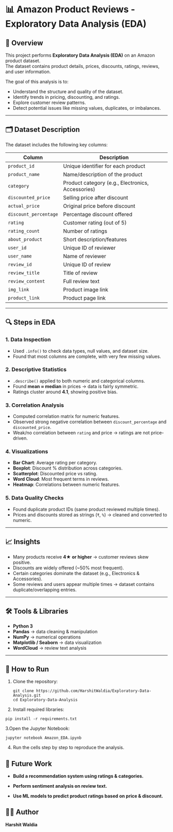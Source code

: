 # 📊 Amazon Product Reviews - Exploratory Data Analysis (EDA)

## 📌 Overview
This project performs **Exploratory Data Analysis (EDA)** on an Amazon product dataset.  
The dataset contains product details, prices, discounts, ratings, reviews, and user information.  

The goal of this analysis is to:
- Understand the structure and quality of the dataset.  
- Identify trends in pricing, discounting, and ratings.  
- Explore customer review patterns.  
- Detect potential issues like missing values, duplicates, or imbalances.  

---

## 🗂️ Dataset Description
The dataset includes the following key columns:

| Column | Description |
|--------|-------------|
| `product_id` | Unique identifier for each product |
| `product_name` | Name/description of the product |
| `category` | Product category (e.g., Electronics, Accessories) |
| `discounted_price` | Selling price after discount |
| `actual_price` | Original price before discount |
| `discount_percentage` | Percentage discount offered |
| `rating` | Customer rating (out of 5) |
| `rating_count` | Number of ratings |
| `about_product` | Short description/features |
| `user_id` | Unique ID of reviewer |
| `user_name` | Name of reviewer |
| `review_id` | Unique ID of review |
| `review_title` | Title of review |
| `review_content` | Full review text |
| `img_link` | Product image link |
| `product_link` | Product page link |

---

## 🔍 Steps in EDA
### 1. **Data Inspection**
- Used `.info()` to check data types, null values, and dataset size.  
- Found that most columns are complete, with very few missing values.  

### 2. **Descriptive Statistics**
- `.describe()` applied to both numeric and categorical columns.  
- Found **mean ≈ median** in prices → data is fairly symmetric.  
- Ratings cluster around **4.1**, showing positive bias.  

### 3. **Correlation Analysis**
- Computed correlation matrix for numeric features.  
- Observed strong negative correlation between `discount_percentage` and `discounted_price`.  
- Weak/no correlation between `rating` and price → ratings are not price-driven.  

### 4. **Visualizations**
- **Bar Chart**: Average rating per category.  
- **Boxplot**: Discount % distribution across categories.  
- **Scatterplot**: Discounted price vs rating.  
- **Word Cloud**: Most frequent terms in reviews.  
- **Heatmap**: Correlations between numeric features.  

### 5. **Data Quality Checks**
- Found duplicate product IDs (same product reviewed multiple times).  
- Prices and discounts stored as strings (`₹`, `%`) → cleaned and converted to numeric.  

---

## 📈 Insights
- Many products receive **4★ or higher** → customer reviews skew positive.  
- Discounts are widely offered (~50% most frequent).  
- Certain categories dominate the dataset (e.g., Electronics & Accessories).  
- Some reviews and users appear multiple times → dataset contains duplicate/overlapping entries.  

---

## 🛠️ Tools & Libraries
- **Python 3**  
- **Pandas** → data cleaning & manipulation  
- **NumPy** → numerical operations  
- **Matplotlib / Seaborn** → data visualization  
- **WordCloud** → review text analysis  

---

## 📌 How to Run
1. Clone the repository:  
   ```
   git clone https://github.com/HarshitWaldia/Exploratory-Data-Analysis.git
   cd Exploratory-Data-Analysis
   ```
2. Install required libraries:
  ```
  pip install -r requirements.txt
  ```

3.Open the Jupyter Notebook:
  ```
  jupyter notebook Amazon_EDA.ipynb
  ```

4. Run the cells step by step to reproduce the analysis.

## 🚀 Future Work

- **Build a recommendation system using ratings & categories.**

- **Perform sentiment analysis on review text.**

- **Use ML models to predict product ratings based on price & discount.**

## 👨‍💻 Author

**Harshit Waldia**
